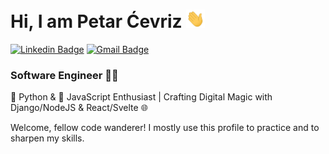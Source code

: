 # Hi, I am Petar Ćevriz <img src="https://raw.githubusercontent.com/ABSphreak/ABSphreak/master/gifs/Hi.gif" width="30px">
[![Linkedin Badge](https://img.shields.io/badge/-pcevriz-blue?style=flat&logo=Linkedin&logoColor=white&link=https://www.linkedin.com/in/petar-%C4%87evriz-022461164/)](https://www.linkedin.com/in/petar-%C4%87evriz-022461164/)
[![Gmail Badge](https://img.shields.io/badge/-pcevriz95-c14438?style=flat&logo=Gmail&logoColor=white&link=mailto:pcevriz95@gmail.com)](mailto:pcevriz95@gmail.com)
### Software Engineer 👨‍💻 
🐍 Python & 🚀 JavaScript Enthusiast | Crafting Digital Magic with Django/NodeJS & React/Svelte 🌐

Welcome, fellow code wanderer! I mostly use this profile to practice and to sharpen my skills.

